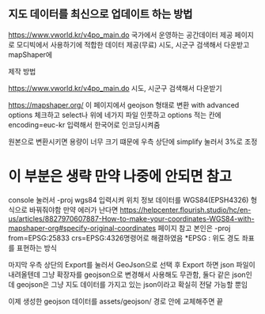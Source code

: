 ## 지도 데이터를 최신으로 업데이트 하는 방법
https://www.vworld.kr/v4po_main.do 
국가에서 운영하는 공간데이터 제공 페이지로 모디빅에서 사용하기에 적합한 데이터 제공(무료) 
시도, 시군구 검색해서 다운받고 mapShaper에


제작 방법

https://www.vworld.kr/v4po_main.do 시도, 시군구 검색해서 다운받기

https://mapshaper.org/ 이 페이지에서 geojson 형태로 변환
with advanced options 체크하고 select나 위에 네가지 파일 인풋하고 options 적는 칸에 encoding=euc-kr 입력해서 한국어로 인코딩시켜줌

원본으로 변환시키면 용량이 너무 크기 떄문에 우측 상단에 simplify 눌러서 3%로 조정

# 이 부분은 생략 만약 나중에 안되면 참고
console 눌러서 -proj wgs84 입력시켜 위치 정보 데이터를 WGS84(EPSH4326) 형식으로 바꿔줘야함
만약 에러가 난다면 https://helpcenter.flourish.studio/hc/en-us/articles/8827970607887-How-to-make-your-coordinates-WGS84-with-mapshaper-org#specify-original-coordinates  페이지 참고
본인은 -proj from=EPSG:25833 crs=EPSG:4326명령어로 해결하였음
*EPSG : 위도 경도 좌표를 표현하는 방식

마지막 우측 상단의 Export를 눌러서 GeoJson으로 선택 후 Export 하면 json 파일이 내려올텐데 그냥 확장자를 geojson으로 변경해서 사용해도 무관함, 둘다 같은 json인데 geojson은 그냥 지도 데이터를 가지고 있는 json이라고 확실히 전달 가능할 뿐임


이제 생성한 geojson 데이터를 assets/geojson/ 경로 안에 교체해주면 끝